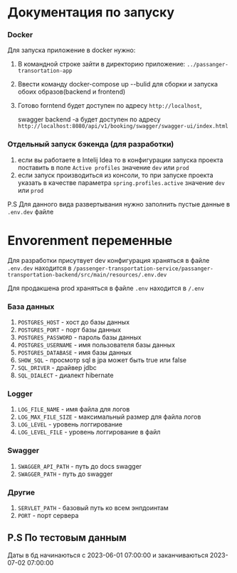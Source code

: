 # Документация по запуску
###  Docker
Для запуска приложение в docker нужно:
  1. В командной строке зайти в директорию приложение:
  <code>../passanger-transortation-app</code>
  
  2. Ввести команду docker-compose up --bulid для сборки и запуска обоих образов(backend и frontend)

  3. Готово forntend будет доступен по адресу <code>http://localhost</code>,
     <br>
     
     swagger backend -a будет доступен по адресу  <code>http://localhost:8080/api/v1/booking/swagger/swagger-ui/index.html</code>
### Отдельный запуск бэкенда (для разработки)
  1. если вы работаете в Intelij Idea то в конфигурации запуска проекта поставить в поле <code>Active profiles</code> значение <code>dev</code> или <code>prod</code> 
  2. если запуск производиться из консоли, то при запуске проекта указать в качестве параметра  <code>spring.profiles.active</code> значение <code>dev</code> или <code>prod</code>
  
  P.S Для данного вида развертывания нужно заполнить пустые данные в <code>.env.dev</code> файле

# Envorenment переменные
Для разработки присутвует dev конфигурация храняться в файле <code>.env.dev</code> находится в <code>/passenger-transportation-service/passanger-transportation-backend/src/main/resources/.env.dev</code>
<br>

Для продакшена prod храняться в файле <code>.env</code> находится в <code>/.env</code>

### База данных
 1. <code>POSTGRES_HOST</code> - хост до базы данных
 2. <code>POSTGRES_PORT</code> - порт базы данных
 3. <code>POSTGRES_PASSWORD</code> - пароль базы данных
 4. <code>POSTGRES_USERNAME</code> - имя пользователя базы данных
 5. <code>POSTGRES_DATABASE</code> - имя базы данных
 6. <code>SHOW_SQL</code> - просмотр sql в jpa может быть true или false
 7. <code>SQL_DRIVER</code> - драйвер jdbc
 8. <code>SQL_DIALECT</code> - диалект hibernate
### Logger
 1. <code>LOG_FILE_NAME</code> - имя файла для логов
 2. <code>LOG_MAX_FILE_SIZE</code> - максимальный размер для файла логов
 3. <code>LOG_LEVEL</code> - уровень логгирование
 4. <code>LOG_LEVEL_FILE</code> - уровень логгирование в файл
### Swagger
 1. <code>SWAGGER_API_PATH</code> - путь до docs swagger
 2. <code>SWAGGER_PATH</code> - путь до swagger
### Другие
 1. <code>SERVLET_PATH</code> - базовый путь ко всем энпдоинтам
 2. <code>PORT</code> - порт сервера
    
## P.S По тестовым данным
Даты в бд начинаються с 2023-06-01 07:00:00 и заканчиваються 2023-07-02 07:00:00
